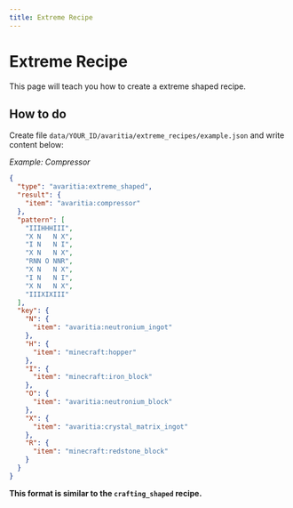 ```yaml
---
title: Extreme Recipe
---
```


# Extreme Recipe

This page will teach you how to create a extreme shaped recipe.

## How to do

Create file `data/YOUR_ID/avaritia/extreme_recipes/example.json` and write content below:

*Example: Compressor*

```json
{
  "type": "avaritia:extreme_shaped",
  "result": {
    "item": "avaritia:compressor"
  },
  "pattern": [
    "IIIHHHIII",
    "X N   N X",
    "I N   N I",
    "X N   N X",
    "RNN O NNR",
    "X N   N X",
    "I N   N I",
    "X N   N X",
    "IIIXIXIII"
  ],
  "key": {
    "N": {
      "item": "avaritia:neutronium_ingot"
    },
    "H": {
      "item": "minecraft:hopper"
    },
    "I": {
      "item": "minecraft:iron_block"
    },
    "O": {
      "item": "avaritia:neutronium_block"
    },
    "X": {
      "item": "avaritia:crystal_matrix_ingot"
    },
    "R": {
      "item": "minecraft:redstone_block"
    }
  }
}
```

**This format is similar to the `crafting_shaped` recipe.**